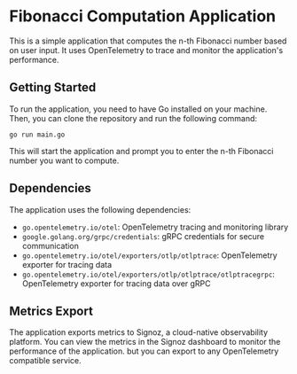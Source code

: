 # Fibonacci Computation Application

This is a simple application that computes the n-th Fibonacci number based on user input. It uses OpenTelemetry to trace and monitor the application's performance.

## Getting Started

To run the application, you need to have Go installed on your machine. Then, you can clone the repository and run the following command:

```
go run main.go
```

This will start the application and prompt you to enter the n-th Fibonacci number you want to compute.

## Dependencies

The application uses the following dependencies:

- `go.opentelemetry.io/otel`: OpenTelemetry tracing and monitoring library
- `google.golang.org/grpc/credentials`: gRPC credentials for secure communication
- `go.opentelemetry.io/otel/exporters/otlp/otlptrace`: OpenTelemetry exporter for tracing data
- `go.opentelemetry.io/otel/exporters/otlp/otlptrace/otlptracegrpc`: OpenTelemetry exporter for tracing data over gRPC


## Metrics Export

The application exports metrics to Signoz, a cloud-native observability platform. You can view the metrics in the Signoz dashboard to monitor the performance of the application. but you can export to any OpenTelemetry compatible service. 
